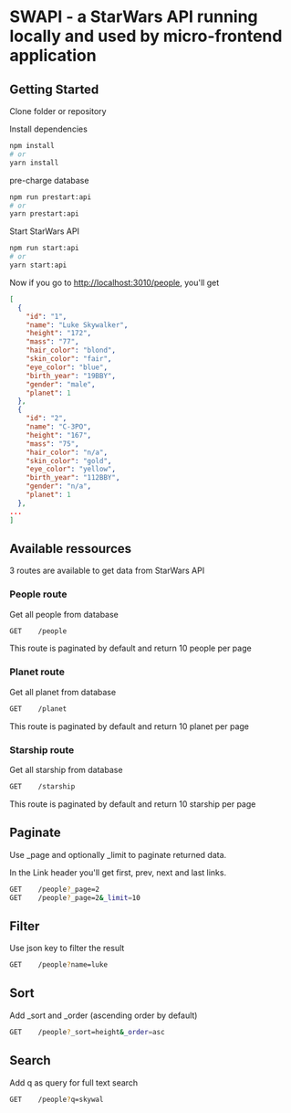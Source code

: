 # SWAPI - a StarWars API running locally and used by micro-frontend application

## Getting Started
Clone folder or repository

Install dependencies

```bash
npm install
# or
yarn install
```

pre-charge database

```bash
npm run prestart:api
# or
yarn prestart:api
```

Start StarWars API

```bash
npm run start:api
# or
yarn start:api
```

Now if you go to [http://localhost:3010/people](http://localhost:3010/people), you'll get

```json
[
  {
    "id": "1",
    "name": "Luke Skywalker",
    "height": "172",
    "mass": "77",
    "hair_color": "blond",
    "skin_color": "fair",
    "eye_color": "blue",
    "birth_year": "19BBY",
    "gender": "male",
    "planet": 1
  },
  {
    "id": "2",
    "name": "C-3PO",
    "height": "167",
    "mass": "75",
    "hair_color": "n/a",
    "skin_color": "gold",
    "eye_color": "yellow",
    "birth_year": "112BBY",
    "gender": "n/a",
    "planet": 1
  },
...
]
```

## Available ressources
3 routes are available to get data from StarWars API

### People route
Get all people from database
```bash
GET    /people
```

This route is paginated by default and return 10 people per page

### Planet route
Get all planet from database
```bash
GET    /planet
```

This route is paginated by default and return 10 planet per page

### Starship route
Get all starship from database
```bash
GET    /starship
```

This route is paginated by default and return 10 starship per page

## Paginate
Use _page and optionally _limit to paginate returned data.

In the Link header you'll get first, prev, next and last links.

```bash
GET    /people?_page=2
GET    /people?_page=2&_limit=10
```

## Filter
Use json key to filter the result

```bash
GET    /people?name=luke
```

## Sort
Add _sort and _order (ascending order by default)

```bash
GET    /people?_sort=height&_order=asc
```
## Search
Add q as query for full text search
```bash
GET    /people?q=skywal
```
